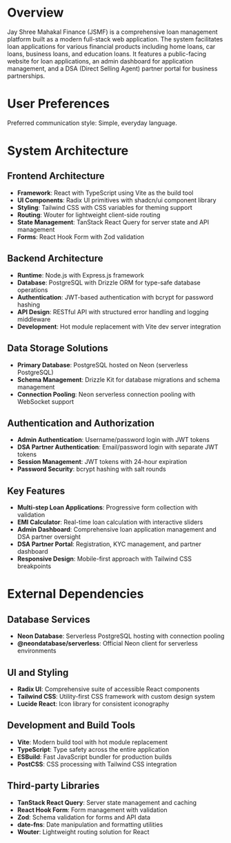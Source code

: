 # Overview

Jay Shree Mahakal Finance (JSMF) is a comprehensive loan management platform built as a modern full-stack web application. The system facilitates loan applications for various financial products including home loans, car loans, business loans, and education loans. It features a public-facing website for loan applications, an admin dashboard for application management, and a DSA (Direct Selling Agent) partner portal for business partnerships.

# User Preferences

Preferred communication style: Simple, everyday language.

# System Architecture

## Frontend Architecture
- **Framework**: React with TypeScript using Vite as the build tool
- **UI Components**: Radix UI primitives with shadcn/ui component library
- **Styling**: Tailwind CSS with CSS variables for theming support
- **Routing**: Wouter for lightweight client-side routing
- **State Management**: TanStack React Query for server state and API management
- **Forms**: React Hook Form with Zod validation

## Backend Architecture
- **Runtime**: Node.js with Express.js framework
- **Database**: PostgreSQL with Drizzle ORM for type-safe database operations
- **Authentication**: JWT-based authentication with bcrypt for password hashing
- **API Design**: RESTful API with structured error handling and logging middleware
- **Development**: Hot module replacement with Vite dev server integration

## Data Storage Solutions
- **Primary Database**: PostgreSQL hosted on Neon (serverless PostgreSQL)
- **Schema Management**: Drizzle Kit for database migrations and schema management
- **Connection Pooling**: Neon serverless connection pooling with WebSocket support

## Authentication and Authorization
- **Admin Authentication**: Username/password login with JWT tokens
- **DSA Partner Authentication**: Email/password login with separate JWT tokens
- **Session Management**: JWT tokens with 24-hour expiration
- **Password Security**: bcrypt hashing with salt rounds

## Key Features
- **Multi-step Loan Applications**: Progressive form collection with validation
- **EMI Calculator**: Real-time loan calculation with interactive sliders
- **Admin Dashboard**: Comprehensive loan application management and DSA partner oversight
- **DSA Partner Portal**: Registration, KYC management, and partner dashboard
- **Responsive Design**: Mobile-first approach with Tailwind CSS breakpoints

# External Dependencies

## Database Services
- **Neon Database**: Serverless PostgreSQL hosting with connection pooling
- **@neondatabase/serverless**: Official Neon client for serverless environments

## UI and Styling
- **Radix UI**: Comprehensive suite of accessible React components
- **Tailwind CSS**: Utility-first CSS framework with custom design system
- **Lucide React**: Icon library for consistent iconography

## Development and Build Tools
- **Vite**: Modern build tool with hot module replacement
- **TypeScript**: Type safety across the entire application
- **ESBuild**: Fast JavaScript bundler for production builds
- **PostCSS**: CSS processing with Tailwind CSS integration

## Third-party Libraries
- **TanStack React Query**: Server state management and caching
- **React Hook Form**: Form management with validation
- **Zod**: Schema validation for forms and API data
- **date-fns**: Date manipulation and formatting utilities
- **Wouter**: Lightweight routing solution for React